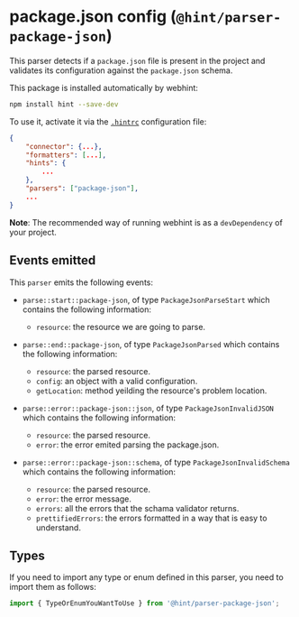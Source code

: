 # package.json config (`@hint/parser-package-json`)

This parser detects if a `package.json` file is present in the project and
validates its configuration against the `package.json` schema.

This package is installed automatically by webhint:

```bash
npm install hint --save-dev
```

To use it, activate it via the [`.hintrc`][hintrc] configuration file:

```json
{
    "connector": {...},
    "formatters": [...],
    "hints": {
        ...
    },
    "parsers": ["package-json"],
    ...
}
```

**Note**: The recommended way of running webhint is as a `devDependency` of
your project.

## Events emitted

This `parser` emits the following events:

* `parse::start::package-json`, of type `PackageJsonParseStart`
  which contains the following information:

  * `resource`: the resource we are going to parse.

* `parse::end::package-json`, of type `PackageJsonParsed`
  which contains the following information:

  * `resource`: the parsed resource.
  * `config`: an object with a valid configuration.
  * `getLocation`: method yeilding the resource's problem location.

* `parse::error::package-json::json`, of type `PackageJsonInvalidJSON`
  which contains the following information:

  * `resource`: the parsed resource.
  * `error`: the error emited parsing the package.json.

* `parse::error::package-json::schema`, of type `PackageJsonInvalidSchema`
  which contains the following information:

  * `resource`: the parsed resource.
  * `error`: the error message.
  * `errors`: all the errors that the schama validator returns.
  * `prettifiedErrors`: the errors formatted in a way that is easy to understand.

## Types

If you need to import any type or enum defined in this parser,
you need to import them as follows:

```ts
import { TypeOrEnumYouWantToUse } from '@hint/parser-package-json';
```

<!-- Link labels: -->

[hintrc]: https://webhint.io/docs/user-guide/configuring-webhint/summary/
